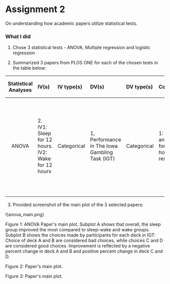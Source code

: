 # Assignment 2 
On understanding how academic papers utilize statistical tests. 

### What I did

1) Chose 3 statistical tests - ANOVA, Multiple regression and logistic regression

2) Summarized 3 papers from PLOS ONE for each of the chosen tests in the table below: 

| **Statistical Analyses**	|  **IV(s)**  |  **IV type(s)** |  **DV(s)**  |  **DV type(s)**  |  **Control Var** | **Control Var type**  | **Question to be answered** | **_H0_** | **alpha** | **link to paper**| 
|:----------:|:----------|:------------|:-------------|:-------------|:------------|:------------- |:------------------|:----:|:-------:|:-------|
ANOVA	| 2. IV1: Sleep for 12 hours. IV2: Wake for 12 hours | Categorical | 1, Performance in The Iowa Gambling Task (IGT) | Categorical | 1: Sleep and wake for 12 hours respectively | Categorical | 	Does intervening sleep between sessions enhance performance in IGT? | IGT Performance test groups <= IGT Performance control group | 0.05 | [Post Learning Sleep Improves Cognitive-Emotional Decision-Making: Evidence for a ‘Deck B Sleep Effect’ in the Iowa Gambling Task](https://journals.plos.org/plosone/article?id=10.1371/journal.pone.0112056) |
  |||||||||
  
3) Provided screenshot of the main plot of the 3 selected papers: 

!(anova_main.png)

Figure 1: ANOVA Paper's main plot. Subplot A shows that overall, the sleep group improved the most compared to sleep-wake and wake groups. Subplot B shows the choices made by participants for each deck in IGT: Choice of deck A and B are considered bad choices, while choices C and D are considered good choices. Improvement is reflected by a negative percent change in deck A and B and positive percent change in deck C and D.

Figure 2: Paper's main plot. 

Figure 3: Paper's main plot. 
